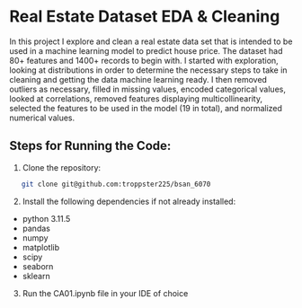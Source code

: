 # Real Estate Dataset EDA & Cleaning
In this project I explore and clean a real estate data set that is intended to be used in a machine learning model to predict house price. The dataset had 80+ features and 1400+ records to begin with. I started with exploration, looking at distributions in order to determine the necessary steps to take in cleaning and getting the data machine learning ready. I then removed outliers as necessary, filled in missing values, encoded categorical values, looked at correlations, removed features displaying multicollinearity, selected the features to be used in the model (19 in total), and normalized numerical values.
## Steps for Running the Code:
1. Clone the repository:
```bash
   git clone git@github.com:troppster225/bsan_6070
```
2. Install the following dependencies if not already installed:
* python 3.11.5
* pandas
* numpy
* matplotlib
* scipy
* seaborn
* sklearn
3. Run the CA01.ipynb file in your IDE of choice